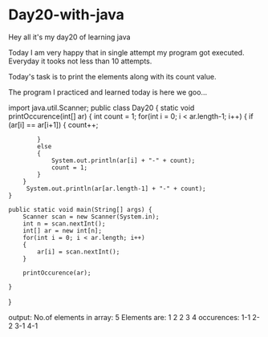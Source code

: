 
# Day20-with-java

Hey all it's my day20 of learning java

Today I am very happy that in single attempt my program got executed. Everyday it tooks not less than 10 attempts. 

Today's task is to print the elements along with its count value.

The program I practiced and learned today is here we goo...

import java.util.Scanner;
public class Day20 {
    static void  printOccurence(int[] ar) 
    {
        int count = 1;
        for(int i = 0; i < ar.length-1; i++)
        {
            if (ar[i] == ar[i+1])
            {
                count++;
                
            }
            else 
            {
                System.out.println(ar[i] + "-" + count);
                count = 1;
            }
        }
         System.out.println(ar[ar.length-1] + "-" + count);
    }

    public static void main(String[] args) {
        Scanner scan = new Scanner(System.in);
        int n = scan.nextInt();
        int[] ar = new int[n];
        for(int i = 0; i < ar.length; i++) 
        {
            ar[i] = scan.nextInt();
        }
        
        printOccurence(ar);
        
    }
}

output:
No.of elements in array: 5
Elements are: 1 2 2 3 4
occurences:
1-1
2-2
3-1
4-1




